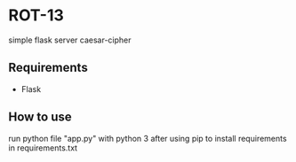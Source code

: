 # ROT-13
simple flask server caesar-cipher

## Requirements
- Flask

## How to use
run python file "app.py" with python 3 after using pip to install requirements in requirements.txt

